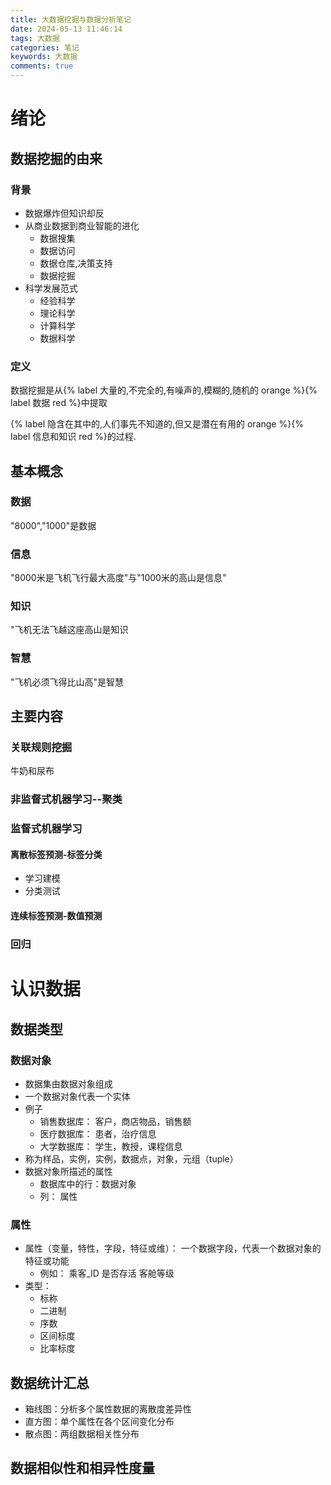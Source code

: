 ```yaml
---
title: 大数据挖掘与数据分析笔记
date: 2024-05-13 11:46:14
tags: 大数据
categories: 笔记
keywords: 大数据
comments: true
---
```

# 绪论

## 数据挖掘的由来

### 背景

- 数据爆炸但知识却反
- 从商业数据到商业智能的进化
  - 数据搜集
  - 数据访问
  - 数据仓库,决策支持
  - 数据挖掘
- 科学发展范式
  - 经验科学
  - 理论科学
  - 计算科学
  - 数据科学

### 定义

数据挖掘是从{% label 大量的,不完全的,有噪声的,模糊的,随机的 orange %}{% label 数据 red %}中提取

{% label 隐含在其中的,人们事先不知道的,但又是潜在有用的 orange %}{% label 信息和知识 red %}的过程.

## 基本概念

### 数据

"8000","1000"是数据

### 信息

"8000米是飞机飞行最大高度"与"1000米的高山是信息"

### 知识

"飞机无法飞越这座高山是知识

### 智慧

"飞机必须飞得比山高"是智慧

## 主要内容

### 关联规则挖掘

牛奶和尿布

### 非监督式机器学习--聚类

### 监督式机器学习

#### 离散标签预测-标签分类

- 学习建模
- 分类测试

#### 连续标签预测-数值预测

### 回归

# 认识数据

## 数据类型

### 数据对象

- 数据集由数据对象组成
- 一个数据对象代表一个实体
- 例子
  - 销售数据库： 客户，商店物品，销售额
  - 医疗数据库： 患者，治疗信息
  - 大学数据库： 学生，教授，课程信息
- 称为样品，实例，实例，数据点，对象，元组（tuple）
- 数据对象所描述的属性
  - 数据库中的行：数据对象
  - 列： 属性

### 属性

- 属性（变量，特性，字段，特征或维）： 一个数据字段，代表一个数据对象的特征或功能
  - 例如： 乘客_ID  是否存活   客舱等级
- 类型：
  - 标称
  - 二进制
  - 序数
  - 区间标度
  - 比率标度

## 数据统计汇总

- 箱线图：分析多个属性数据的离散度差异性
- 直方图：单个属性在各个区间变化分布
- 散点图：两组数据相关性分布

## 数据相似性和相异性度量

